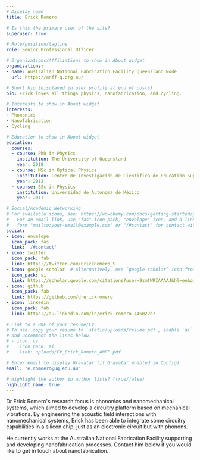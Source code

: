 ```yaml
---
# Display name
title: Erick Romero

# Is this the primary user of the site?
superuser: true

# Role/position/tagline
role: Senior Professional Officer

# Organizations/Affiliations to show in About widget
organizations:
- name: Australian National Fabrication Facility Queensland Node
  url: https://anff-q.org.au/

# Short bio (displayed in user profile at end of posts)
bio: Erick loves all things physics, nanofabrication, and cycling.

# Interests to show in About widget
interests:
- Phononics
- Nanofabrication
- Cycling

# Education to show in About widget
education:
  courses:
  - course: PhD in Physics
    institution: The University of Queensland
    year: 2018
  - course: MSc in Optical Physics
    institution: Centro de Investigación de Cientifica de Educatión Superior de Ensenada
    year: 2013
  - course: BSc in Physics
    institution: Universidad de Autónoma de México
    year: 2011

# Social/Academic Networking
# For available icons, see: https://wowchemy.com/docs/getting-started/page-builder/#icons
#   For an email link, use "fas" icon pack, "envelope" icon, and a link in the
#   form "mailto:your-email@example.com" or "/#contact" for contact widget.
social:
- icon: envelope
  icon_pack: fas
  link: '/#contact'
- icon: twitter
  icon_pack: fab
  link: https://twitter.com/ErickRomero_S
- icon: google-scholar  # Alternatively, use `google-scholar` icon from `ai` icon pack
  icon_pack: si
  link: https://scholar.google.com/citations?user=9zmtWRIAAAAJ&hl=en&oi=sra
- icon: github
  icon_pack: fab
  link: https://github.com/drerickromero
- icon: linkedin
  icon_pack: fab
  link: https://au.linkedin.com/in/erick-romero-446022b7

# Link to a PDF of your resume/CV.
# To use: copy your resume to `static/uploads/resume.pdf`, enable `ai` icons in `params.toml`, 
# and uncomment the lines below.
# - icon: cv
#    icon_pack: ai
#    link: uploads/CV_Erick_Romero_ANFF.pdf

# Enter email to display Gravatar (if Gravatar enabled in Config)
email: "e.romoero@uq.edu.au"

# Highlight the author in author lists? (true/false)
highlight_name: true
---
```


Dr Erick Romero's research focus is phononics and nanomechanical systems, which aimed to develop a circuitry platform based on mechanical vibrations. By engineering the acoustic field interactions with nanomechanical systems, Erick has been able to integrate some circuitry capabilities in a silicon chip, just as an electronic circuit but with phonons.

He currently works at the Australian National Fabrication Facility supporting and developing nanofabrication processes. Contact him below if you would like to get in touch about nanofabrication.
